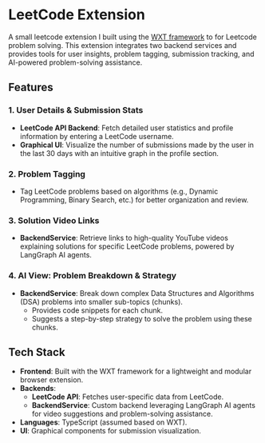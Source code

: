 # LeetCode Extension

A small leetcode extension I built using the [WXT framework](https://wxt.dev/) to for Leetcode problem solving. This extension integrates two backend services and provides tools for user insights, problem tagging, submission tracking, and AI-powered problem-solving assistance.

## Features

### 1. User Details & Submission Stats
- **LeetCode API Backend**: Fetch detailed user statistics and profile information by entering a LeetCode username.
- **Graphical UI**: Visualize the number of submissions made by the user in the last 30 days with an intuitive graph in the profile section.

### 2. Problem Tagging
- Tag LeetCode problems based on algorithms (e.g., Dynamic Programming, Binary Search, etc.) for better organization and review.

### 3. Solution Video Links
- **BackendService**: Retrieve links to high-quality YouTube videos explaining solutions for specific LeetCode problems, powered by LangGraph AI agents.

### 4. AI View: Problem Breakdown & Strategy
- **BackendService**: Break down complex Data Structures and Algorithms (DSA) problems into smaller sub-topics (chunks).
  - Provides code snippets for each chunk.
  - Suggests a step-by-step strategy to solve the problem using these chunks.

## Tech Stack
- **Frontend**: Built with the WXT framework for a lightweight and modular browser extension.
- **Backends**:
  - **LeetCode API**: Fetches user-specific data from LeetCode.
  - **BackendService**: Custom backend leveraging LangGraph AI agents for video suggestions and problem-solving assistance.
- **Languages**: TypeScript (assumed based on WXT).
- **UI**: Graphical components for submission visualization.




